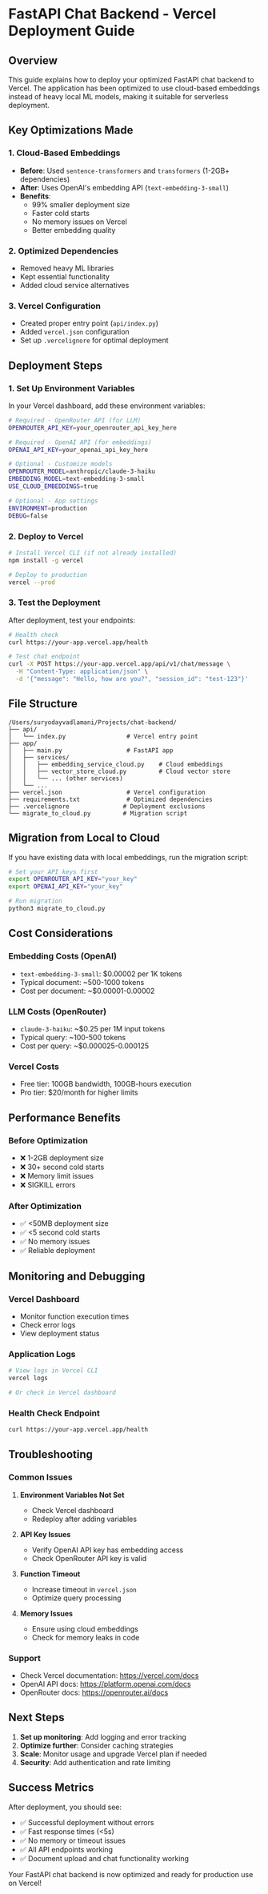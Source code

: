 # FastAPI Chat Backend - Vercel Deployment Guide

## Overview

This guide explains how to deploy your optimized FastAPI chat backend to Vercel. The application has been optimized to use cloud-based embeddings instead of heavy local ML models, making it suitable for serverless deployment.

## Key Optimizations Made

### 1. Cloud-Based Embeddings
- **Before**: Used `sentence-transformers` and `transformers` (1-2GB+ dependencies)
- **After**: Uses OpenAI's embedding API (`text-embedding-3-small`)
- **Benefits**: 
  - 99% smaller deployment size
  - Faster cold starts
  - No memory issues on Vercel
  - Better embedding quality

### 2. Optimized Dependencies
- Removed heavy ML libraries
- Kept essential functionality
- Added cloud service alternatives

### 3. Vercel Configuration
- Created proper entry point (`api/index.py`)
- Added `vercel.json` configuration
- Set up `.vercelignore` for optimal deployment

## Deployment Steps

### 1. Set Up Environment Variables

In your Vercel dashboard, add these environment variables:

```bash
# Required - OpenRouter API (for LLM)
OPENROUTER_API_KEY=your_openrouter_api_key_here

# Required - OpenAI API (for embeddings)
OPENAI_API_KEY=your_openai_api_key_here

# Optional - Customize models
OPENROUTER_MODEL=anthropic/claude-3-haiku
EMBEDDING_MODEL=text-embedding-3-small
USE_CLOUD_EMBEDDINGS=true

# Optional - App settings
ENVIRONMENT=production
DEBUG=false
```

### 2. Deploy to Vercel

```bash
# Install Vercel CLI (if not already installed)
npm install -g vercel

# Deploy to production
vercel --prod
```

### 3. Test the Deployment

After deployment, test your endpoints:

```bash
# Health check
curl https://your-app.vercel.app/health

# Test chat endpoint
curl -X POST https://your-app.vercel.app/api/v1/chat/message \
  -H "Content-Type: application/json" \
  -d '{"message": "Hello, how are you?", "session_id": "test-123"}'
```

## File Structure

```
/Users/suryodayvadlamani/Projects/chat-backend/
├── api/
│   └── index.py                 # Vercel entry point
├── app/
│   ├── main.py                  # FastAPI app
│   ├── services/
│   │   ├── embedding_service_cloud.py    # Cloud embeddings
│   │   ├── vector_store_cloud.py         # Cloud vector store
│   │   └── ... (other services)
│   └── ...
├── vercel.json                  # Vercel configuration
├── requirements.txt             # Optimized dependencies
├── .vercelignore               # Deployment exclusions
└── migrate_to_cloud.py         # Migration script
```

## Migration from Local to Cloud

If you have existing data with local embeddings, run the migration script:

```bash
# Set your API keys first
export OPENROUTER_API_KEY="your_key"
export OPENAI_API_KEY="your_key"

# Run migration
python3 migrate_to_cloud.py
```

## Cost Considerations

### Embedding Costs (OpenAI)
- `text-embedding-3-small`: $0.00002 per 1K tokens
- Typical document: ~500-1000 tokens
- Cost per document: ~$0.00001-0.00002

### LLM Costs (OpenRouter)
- `claude-3-haiku`: ~$0.25 per 1M input tokens
- Typical query: ~100-500 tokens
- Cost per query: ~$0.000025-0.000125

### Vercel Costs
- Free tier: 100GB bandwidth, 100GB-hours execution
- Pro tier: $20/month for higher limits

## Performance Benefits

### Before Optimization
- ❌ 1-2GB deployment size
- ❌ 30+ second cold starts
- ❌ Memory limit issues
- ❌ SIGKILL errors

### After Optimization
- ✅ <50MB deployment size
- ✅ <5 second cold starts
- ✅ No memory issues
- ✅ Reliable deployment

## Monitoring and Debugging

### Vercel Dashboard
- Monitor function execution times
- Check error logs
- View deployment status

### Application Logs
```bash
# View logs in Vercel CLI
vercel logs

# Or check in Vercel dashboard
```

### Health Check Endpoint
```bash
curl https://your-app.vercel.app/health
```

## Troubleshooting

### Common Issues

1. **Environment Variables Not Set**
   - Check Vercel dashboard
   - Redeploy after adding variables

2. **API Key Issues**
   - Verify OpenAI API key has embedding access
   - Check OpenRouter API key is valid

3. **Function Timeout**
   - Increase timeout in `vercel.json`
   - Optimize query processing

4. **Memory Issues**
   - Ensure using cloud embeddings
   - Check for memory leaks in code

### Support

- Check Vercel documentation: https://vercel.com/docs
- OpenAI API docs: https://platform.openai.com/docs
- OpenRouter docs: https://openrouter.ai/docs

## Next Steps

1. **Set up monitoring**: Add logging and error tracking
2. **Optimize further**: Consider caching strategies
3. **Scale**: Monitor usage and upgrade Vercel plan if needed
4. **Security**: Add authentication and rate limiting

## Success Metrics

After deployment, you should see:
- ✅ Successful deployment without errors
- ✅ Fast response times (<5s)
- ✅ No memory or timeout issues
- ✅ All API endpoints working
- ✅ Document upload and chat functionality working

Your FastAPI chat backend is now optimized and ready for production use on Vercel!
